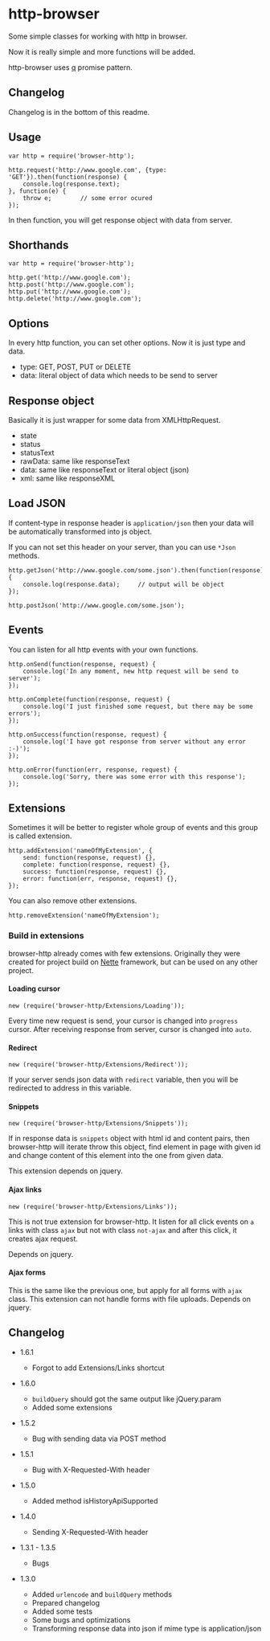 # http-browser

Some simple classes for working with http in browser.

Now it is really simple and more functions will be added.

http-browser uses [q](https://npmjs.org/package/q) promise pattern.

## Changelog

Changelog is in the bottom of this readme.

## Usage

```
var http = require('browser-http');

http.request('http://www.google.com', {type: 'GET'}).then(function(response) {
	console.log(response.text);
}, function(e) {
	throw e;		// some error ocured
});
```

In then function, you will get response object with data from server.

## Shorthands

```
var http = require('browser-http');

http.get('http://www.google.com');
http.post('http://www.google.com');
http.put('http://www.google.com');
http.delete('http://www.google.com');
```

## Options

In every http function, you can set other options. Now it is just type and data.

* type: GET, POST, PUT or DELETE
* data: literal object of data which needs to be send to server

## Response object

Basically it is just wrapper for some data from XMLHttpRequest.

* state
* status
* statusText
* rawData: same like responseText
* data: same like responseText or literal object (json)
* xml: same like responseXML

## Load JSON

If content-type in response header is `application/json` then your data will be automatically transformed into js object.

If you can not set this header on your server, than you can use `*Json` methods.

```
http.getJson('http://www.google.com/some.json').then(function(response) {
	console.log(response.data);		// output will be object
});

http.postJson('http://www.google.com/some.json');
```

## Events

You can listen for all http events with your own functions.

```
http.onSend(function(response, request) {
	console.log('In any moment, new http request will be send to server');
});

http.onComplete(function(response, request) {
	console.log('I just finished some request, but there may be some errors');
});

http.onSuccess(function(response, request) {
	console.log('I have got response from server without any error :-)');
});

http.onError(function(err, response, request) {
	console.log('Sorry, there was some error with this response');
});
```

## Extensions

Sometimes it will be better to register whole group of events and this group is called extension.

```
http.addExtension('nameOfMyExtension', {
	send: function(response, request) {},
	complete: function(response, request) {},
	success: function(response, request) {},
	error: function(err, response, request) {},
});
```

You can also remove other extensions.

```
http.removeExtension('nameOfMyExtension');
```

### Build in extensions

browser-http already comes with few extensions. Originally they were created for project build on [Nette](http://nette.org/en/)
framework, but can be used on any other project.

#### Loading cursor

```
new (require('browser-http/Extensions/Loading'));
```

Every time new request is send, your cursor is changed into `progress` cursor. After receiving response from server, cursor
is changed into `auto`.

#### Redirect

```
new (require('browser-http/Extensions/Redirect'));
```

If your server sends json data with `redirect` variable, then you will be redirected to address in this variable.

#### Snippets

```
new (require('browser-http/Extensions/Snippets'));
```

If in response data is `snippets` object with html id and content pairs, then browser-http will iterate throw this object,
find element in page with given id and change content of this element into the one from given data.

This extension depends on jquery.

#### Ajax links

```
new (require('browser-http/Extensions/Links'));
```

This is not true extension for browser-http. It listen for all click events on `a` links with class `ajax` but not with
class `not-ajax` and after this click, it creates ajax request.

Depends on jquery.

#### Ajax forms

This is the same like the previous one, but apply for all forms with `ajax` class.
This extension can not handle forms with file uploads.
Depends on jquery.

## Changelog

* 1.6.1
	+ Forgot to add Extensions/Links shortcut

* 1.6.0
	+ `buildQuery` should got the same output like jQuery.param
	+ Added some extensions

* 1.5.2
	+ Bug with sending data via POST method

* 1.5.1
	+ Bug with X-Requested-With header

* 1.5.0
	+ Added method isHistoryApiSupported

* 1.4.0
	+ Sending X-Requested-With header

* 1.3.1 - 1.3.5
	+ Bugs

* 1.3.0
	+ Added `urlencode` and `buildQuery` methods
	+ Prepared changelog
	+ Added some tests
	+ Some bugs and optimizations
	+ Transforming response data into json if mime type is application/json